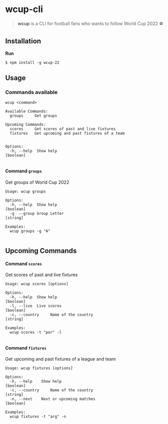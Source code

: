 # wcup-cli

 > **wcup** is a CLI for football fans who wants to follow World Cup 2022 ⚽  


## Installation  

**Run**

```shell
$ npm install -g wcup-22
```
## Usage

### Commands available

```shell
wcup <command>

Available Commands:
  groups     Get groups  
  
Upcoming Commands:
  scores     Get scores of past and live fixtures
  fixtures   Get upcoming and past fixtures of a team


Options:
  -h, --help  Show help                                          [boolean]
 

```
#### Command `groups`
Get groups of World Cup 2022

```shell
Usage: wcup groups

Options:
  -h, --help  Show help                                          [boolean]
  -g  --group Group Letter                                       [string]

Examples:
  wcup groups -g "A"  
  
```

## Upcoming Commands

#### Command `scores`
Get scores of past and live fixtures

```shell
Usage: wcup scores [options]

Options:
  -h, --help  Show help                                          [boolean]
  -l, --live  Live scores                                        [boolean]
  -c, --country     Name of the country                          [string]

Examples:
  wcup scores -t "por" -l
  
```

#### Command `fixtures`
Get upcoming and past fixtures of a league and team

```shell
Usage: wcup fixtures [options]

Options:
  -h, --help    Show help                                         [boolean]
  -c, --country     Name of the country                           [string]
  -n, --next    Next or upcoming matches                          [boolean]

Examples:
  wcup fixtures -t "arg" -n

```

